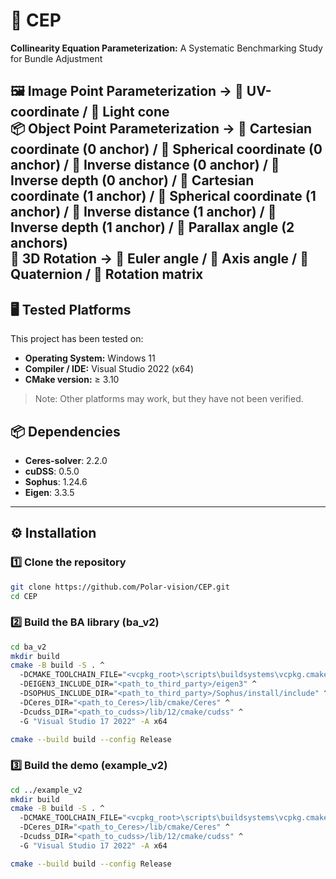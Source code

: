 # 🚀 CEP
**Collinearity Equation Parameterization:** A Systematic Benchmarking Study for Bundle Adjustment  

🖼️ Image Point Parameterization → 🔹 UV-coordinate / 🔹 Light cone  
📦 Object Point Parameterization → 🔹 Cartesian coordinate (0 anchor) / 🔹 Spherical coordinate (0 anchor) / 🔹 Inverse distance (0 anchor) / 🔹 Inverse depth (0 anchor) / 🔹 Cartesian coordinate (1 anchor) / 🔹 Spherical coordinate (1 anchor) / 🔹 Inverse distance (1 anchor) / 🔹 Inverse depth (1 anchor) / 🔹 Parallax angle (2 anchors)  
🔄 3D Rotation → 🔹 Euler angle / 🔹 Axis angle / 🔹 Quaternion / 🔹 Rotation matrix  
---

## 🖥 Tested Platforms
This project has been tested on:

- **Operating System:** Windows 11  
- **Compiler / IDE:** Visual Studio 2022 (x64)  
- **CMake version:** ≥ 3.10  

> Note: Other platforms may work, but they have not been verified.


## 📦 Dependencies
- **Ceres-solver**: 2.2.0  
- **cuDSS**: 0.5.0  
- **Sophus**: 1.24.6  
- **Eigen**: 3.3.5  

---

## ⚙️ Installation

### 1️⃣ Clone the repository
```bash
git clone https://github.com/Polar-vision/CEP.git
cd CEP
```

### 2️⃣ Build the BA library (ba_v2)
```bash
cd ba_v2
mkdir build
cmake -B build -S . ^
  -DCMAKE_TOOLCHAIN_FILE="<vcpkg_root>\scripts\buildsystems\vcpkg.cmake" ^
  -DEIGEN3_INCLUDE_DIR="<path_to_third_party>/eigen3" ^
  -DSOPHUS_INCLUDE_DIR="<path_to_third_party>/Sophus/install/include" ^
  -DCeres_DIR="<path_to_Ceres>/lib/cmake/Ceres" ^
  -Dcudss_DIR="<path_to_cudss>/lib/12/cmake/cudss" ^
  -G "Visual Studio 17 2022" -A x64

cmake --build build --config Release
```

### 3️⃣ Build the demo (example_v2)
```bash
cd ../example_v2
mkdir build
cmake -B build -S . ^
  -DCMAKE_TOOLCHAIN_FILE="<vcpkg_root>\scripts\buildsystems\vcpkg.cmake" ^
  -DCeres_DIR="<path_to_Ceres>/lib/cmake/Ceres" ^
  -Dcudss_DIR="<path_to_cudss>/lib/12/cmake/cudss" ^
  -G "Visual Studio 17 2022" -A x64

cmake --build build --config Release
```
